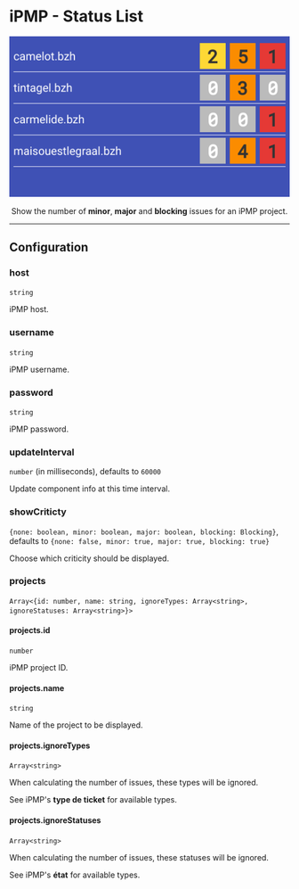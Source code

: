 # iPMP - Status List

<p align="center">
  <img alt="iPMP - Status List" src="/plugins/visual-management-plugin-ipmp/assets/status-list.png" />
</p>

<p align="center">Show the number of <strong>minor</strong>, <strong>major</strong> and <strong>blocking</strong> issues for an iPMP project.</p>

---

## Configuration

### host

`string`

iPMP host.

### username

`string`

iPMP username.

### password

`string`

iPMP password.

### updateInterval

`number` (in milliseconds), defaults to `60000`

Update component info at this time interval.

### showCriticty

`{none: boolean, minor: boolean, major: boolean, blocking: Blocking}`, defaults to `{none: false, minor: true, major: true, blocking: true}`

Choose which criticity should be displayed.

### projects

`Array<{id: number, name: string, ignoreTypes: Array<string>, ignoreStatuses: Array<string>}>`

#### projects.id

`number`

iPMP project ID.

#### projects.name

`string`

Name of the project to be displayed.

#### projects.ignoreTypes

`Array<string>`

When calculating the number of issues, these types will be ignored.

See iPMP's **type de ticket** for available types.

#### projects.ignoreStatuses

`Array<string>`

When calculating the number of issues, these statuses will be ignored.

See iPMP's **état** for available types.
